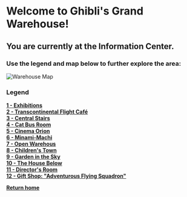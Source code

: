 # Welcome to Ghibli's Grand Warehouse! 
## You are currently at the Information Center.
### Use the legend and map below to further explore the area:

![Warehouse Map](warehouse-map.png)

### Legend

**[1 - Exhibitions]()**
<br>
**[2 - Transcontinental Flight Café]()**
<br>
**[3 - Central Stairs]()**
<br>
**[4 - Cat Bus Room]()**
<br>
**[5 - Cinema Orion]()**
<br>
**[6 - Minami-Machi]()**
<br>
**[7 - Open Warehous]()**
<br>
**[8 - Children's Town]()**
<br>
**[9 - Garden in the Sky]()**
<br>
**[10 - The House Below]()**
<br>
**[11 - Director's Room]()**
<br>
**[12 - Gift Shop: "Adventurous Flying Squadron"]()**
<br>

**[Return home](https://github.com/mollyjones2023/ghibli-simulacrum/tree/main#readme)**
